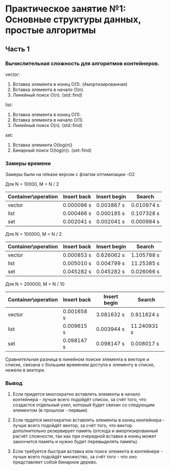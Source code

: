# Практическое занятие №1: Основные структуры данных, простые алгоритмы

## Часть 1

### Вычислительная сложность для алгоритмов контейнеров.

vector:
1) Вставка элемента в конец O(1). (Амортизированная)
2) Вставка элемента в начало O(n).
3) Линейный поиск O(n). (std::find)


list:
1) Вставка элемента в конец O(1).
2) Вставка элемента в начало O(1).
3) Линейный поиск O(n). (std::find)

set:
1) Вставка элемента O(log(n))
2) Бинарный поиск O(log(n)). (set::find)


### Замеры времени

Замеры были на release версии с флагом оптимизации -O2

Для N = 10000, M = N / 2

| Container\operation | Insert back | Insert begin | Search     |
|---------------------|-------------|--------------|------------|
| vector              | 0.000096 s  | 0.003867 s   | 0.010974 s |
| list                | 0.000466 s  | 0.000185 s   | 0.107328 s |
| set                 | 0.002041 s  | 0.002041 s   | 0.000984 s |


Для N = 100000, M = N / 2

| Container\operation  | Insert back | Insert begin | Search      |
|----------------------|-------------|--------------|-------------|
| vector               | 0.000853 s  | 0.626062 s   | 1.105788 s  |
| list                 | 0.005010 s  | 0.004799 s   | 11.25385 s  |
| set                  | 0.045282 s  | 0.045282 s   | 0.026066 s  |

Для N = 200000, M = N / 10

| Container\operation | Insert back | Insert begin | Search      |
|---------------------|-------------|--------------|-------------|
| vector              | 0.001658 s  | 3.081632 s   | 0.911624 s  |
| list                | 0.009615 s  | 0.003944 s   | 11.240931 s |
| set                 | 0.098147 s  | 0.098147 s   | 0.008017 s  |

Сравнительная разница в линейном поиске элемента в векторе и списке,
связана с большим временем доступа к элементу в списке, нежели в векторе.

### Вывод

1) Если придется многократно вставлять элементы в начало контейнера -
лучше всего подойдёт список, за счёт того, что создастся отдельный
узел, который будет связан со следующим элементом (в прошлом - первым).

2) Если прдется многократно вставлять элементы в конец контейнера -
лучше всего подойдёт вектор, за счёт того, что вектор дополнительно
резервирует память (отсюда и амортизированный расчёт сложности, так как
при очередной вставки в конец может закончится память и нужно будет
перевыделять память).

3) Если требуется быстрая вставка или поиск элемента в контейнере - 
лучше всего подойдёт множество, за счёт того - что оно представляет собой
бинарное дерево.


